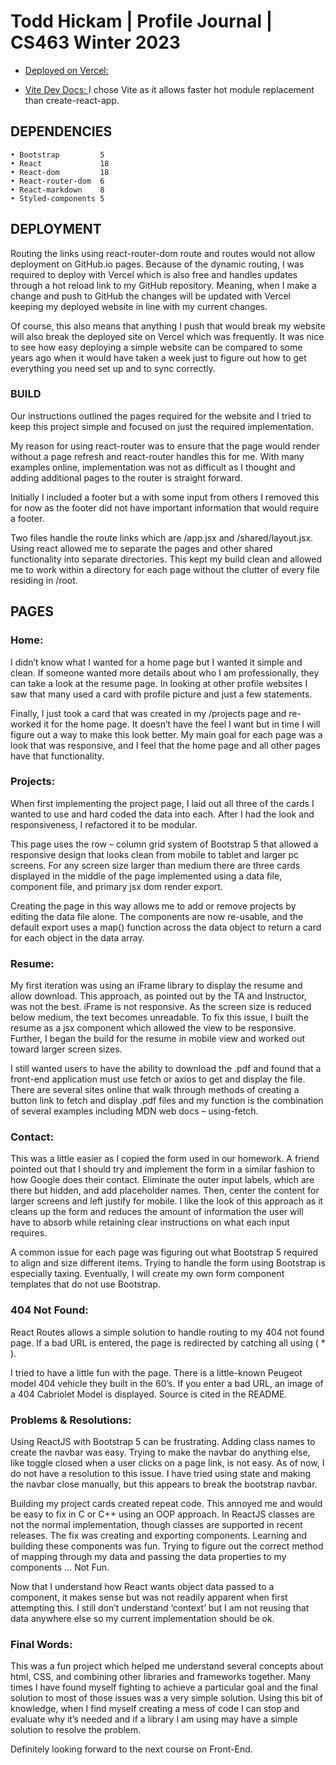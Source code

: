 # Todd Hickam | Profile Journal | CS463 Winter 2023

- [Deployed on Vercel:](https://profile-hickamt.vercel.app)

- [Vite Dev Docs: ](https://vitejs.dev/guide/) I chose Vite as it allows faster hot module replacement than create-react-app.

## DEPENDENCIES

```
• Bootstrap         5
• React             18
• React-dom         18
• React-router-dom  6
• React-markdown    8
• Styled-components 5
```

## DEPLOYMENT

Routing the links using react-router-dom route and routes would not allow deployment on GitHub.io pages. Because of the dynamic routing, I was required to deploy with Vercel which is also free and handles updates through a hot reload link to my GitHub repository. Meaning, when I make a change and push to GitHub the changes will be updated with Vercel keeping my deployed website in line with my current changes.

Of course, this also means that anything I push that would break my website will also break the deployed site on Vercel which was frequently. It was nice to see how easy deploying a simple website can be compared to some years ago when it would have taken a week just to figure out how to get everything you need set up and to sync correctly.

### BUILD

Our instructions outlined the pages required for the website and I tried to keep this project simple and focused on just the required implementation.

My reason for using react-router was to ensure that the page would render without a page refresh and react-router handles this for me. With many examples online, implementation was not as difficult as I thought and adding additional pages to the router is straight forward.

Initially I included a footer but a with some input from others I removed this for now as the footer did not have important information that would require a footer.

Two files handle the route links which are /app.jsx and /shared/layout.jsx. Using react allowed me to separate the pages and other shared functionality into separate directories. This kept my build clean and allowed me to work within a directory for each page without the clutter of every file residing in /root.

## PAGES

### Home:

I didn’t know what I wanted for a home page but I wanted it simple and clean. If someone wanted more details about who I am professionally, they can take a look at the resume page. In looking at other profile websites I saw that many used a card with profile picture and just a few statements.

Finally, I just took a card that was created in my /projects page and re-worked it for the home page. It doesn’t have the feel I want but in time I will figure out a way to make this look better. My main goal for each page was a look that was responsive, and I feel that the home page and all other pages have that functionality.

### Projects:

When first implementing the project page, I laid out all three of the cards I wanted to use and hard coded the data into each. After I had the look and responsiveness, I refactored it to be modular.

This page uses the row – column grid system of Bootstrap 5 that allowed a responsive design that looks clean from mobile to tablet and larger pc screens. For any screen size larger than medium there are three cards displayed in the middle of the page implemented using a data file, component file, and primary jsx dom render export.

Creating the page in this way allows me to add or remove projects by editing the data file alone. The components are now re-usable, and the default export uses a map() function across the data object to return a card for each object in the data array.

### Resume:

My first iteration was using an iFrame library to display the resume and allow download. This approach, as pointed out by the TA and Instructor, was not the best. iFrame is not responsive. As the screen size is reduced below medium, the text becomes unreadable. To fix this issue, I built the resume as a jsx component which allowed the view to be responsive. Further, I began the build for the resume in mobile view and worked out toward larger screen sizes.

I still wanted users to have the ability to download the .pdf and found that a front-end application must use fetch or axios to get and display the file. There are several sites online that walk through methods of creating a button link to fetch and display .pdf files and my function is the combination of several examples including MDN web docs – using-fetch.

### Contact:

This was a little easier as I copied the form used in our homework. A friend pointed out that I should try and implement the form in a similar fashion to how Google does their contact. Eliminate the outer input labels, which are there but hidden, and add placeholder names. Then, center the content for larger screens and left justify for mobile. I like the look of this approach as it cleans up the form and reduces the amount of information the user will have to absorb while retaining clear instructions on what each input requires.

A common issue for each page was figuring out what Bootstrap 5 required to align and size different items. Trying to handle the form using Bootstrap is especially taxing. Eventually, I will create my own form component templates that do not use Bootstrap.

### 404 Not Found:

React Routes allows a simple solution to handle routing to my 404 not found page. If a bad URL is entered, the page is redirected by catching all using ( \* ).

I tried to have a little fun with the page. There is a little-known Peugeot model 404 vehicle they built in the 60’s. If you enter a bad URL, an image of a 404 Cabriolet Model is displayed. Source is cited in the README.

### Problems & Resolutions:

Using ReactJS with Bootstrap 5 can be frustrating. Adding class names to create the navbar was easy. Trying to make the navbar do anything else, like toggle closed when a user clicks on a page link, is not easy. As of now, I do not have a resolution to this issue. I have tried using state and making the navbar close manually, but this appears to break the bootstrap navbar.

Building my project cards created repeat code. This annoyed me and would be easy to fix in C or C++ using an OOP approach. In ReactJS classes are not the normal implementation, though classes are supported in recent releases. The fix was creating and exporting components. Learning and building these components was fun. Trying to figure out the correct method of mapping through my data and passing the data properties to my components ... Not Fun.

Now that I understand how React wants object data passed to a component, it makes sense but was not readily apparent when first attempting this. I still don’t understand ‘context’ but I am not reusing that data anywhere else so my current implementation should be ok.

### Final Words:

This was a fun project which helped me understand several concepts about html, CSS, and combining other libraries and frameworks together. Many times I have found myself fighting to achieve a particular goal and the final solution to most of those issues was a very simple solution. Using this bit of knowledge, when I find myself creating a mess of code I can stop and evaluate why it’s needed and if a library I am using may have a simple solution to resolve the problem.

Definitely looking forward to the next course on Front-End.
